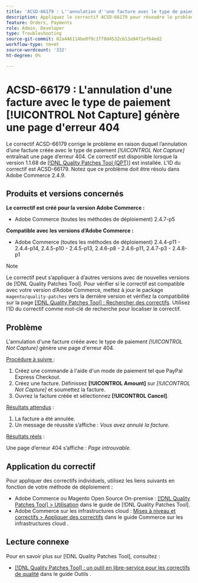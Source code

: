 ```yaml
---
title: 'ACSD-66179 : L''annulation d''une facture avec le type de paiement [!UICONTROL Not Capture] génère une page d''erreur 404'
description: Appliquez le correctif ACSD-66179 pour résoudre le problème d'Adobe Commerce où l'annulation d'une facture avec le type de paiement [!UICONTROL Not Capture] a généré une page d'erreur 404.
feature: Orders, Payments
role: Admin, Developer
type: Troubleshooting
source-git-commit: 02a446114be0f9c1ff8d4532cb13a94f1ef64ed2
workflow-type: tm+mt
source-wordcount: '332'
ht-degree: 0%

---
```



# ACSD-66179 : L&#39;annulation d&#39;une facture avec le type de paiement [!UICONTROL Not Capture] génère une page d&#39;erreur 404

Le correctif ACSD-66179 corrige le problème en raison duquel l’annulation d’une facture créée avec le type de paiement *[!UICONTROL Not Capture]* entraînait une page d’erreur 404. Ce correctif est disponible lorsque la version 1.1.68 de [[!DNL Quality Patches Tool (QPT)]](/help/tools/quality-patches-tool/quality-patches-tool-to-self-serve-quality-patches.md) est installée. L’ID du correctif est ACSD-66179. Notez que ce problème doit être résolu dans Adobe Commerce 2.4.9.

## Produits et versions concernés

**Le correctif est créé pour la version Adobe Commerce :**

* Adobe Commerce (toutes les méthodes de déploiement) 2.4.7-p5

**Compatible avec les versions d’Adobe Commerce :**

* Adobe Commerce (toutes les méthodes de déploiement) 2.4.4-p11 - 2.4.4-p14, 2.4.5-p10 - 2.4.5-p13, 2.4.6-p8 - 2.4.6-p11, 2.4.7-p3 - 2.4.8-p1

>[!NOTE]
>
>Le correctif peut s’appliquer à d’autres versions avec de nouvelles versions de [!DNL Quality Patches Tool]. Pour vérifier si le correctif est compatible avec votre version d’Adobe Commerce, mettez à jour le package `magento/quality-patches` vers la dernière version et vérifiez la compatibilité sur la page [[!DNL Quality Patches Tool] : Rechercher des correctifs](https://experienceleague.adobe.com/tools/commerce-quality-patches/index.html?lang=fr). Utilisez l’ID du correctif comme mot-clé de recherche pour localiser le correctif.

## Problème

L&#39;annulation d&#39;une facture créée avec le type de paiement *[!UICONTROL Not Capture]* génère une page d&#39;erreur 404.

<u>Procédure à suivre </u> :

1. Créez une commande à l&#39;aide d&#39;un mode de paiement tel que PayPal Express Checkout.
1. Créez une facture. Définissez **[!UICONTROL Amount]** sur *[!UICONTROL Not Capture]* et soumettez la facture.
1. Ouvrez la facture créée et sélectionnez **[!UICONTROL Cancel]**.

<u>Résultats attendus</u> :

1. La facture a été annulée.
1. Un message de réussite s’affiche : *Vous avez annulé la facture.*

<u>Résultats réels</u> :

Une page d’erreur 404 s’affiche : *Page introuvable.*

## Application du correctif

Pour appliquer des correctifs individuels, utilisez les liens suivants en fonction de votre méthode de déploiement :

* Adobe Commerce ou Magento Open Source On-premise : [[!DNL Quality Patches Tool] > Utilisation](/help/tools/quality-patches-tool/usage.md) dans le guide de [!DNL Quality Patches Tool].
* Adobe Commerce sur les infrastructures cloud : [Mises à niveau et correctifs > Appliquer des correctifs](https://experienceleague.adobe.com/docs/commerce-cloud-service/user-guide/develop/upgrade/apply-patches.html?lang=fr) dans le guide Commerce sur les infrastructures cloud .

## Lecture connexe

Pour en savoir plus sur [!DNL Quality Patches Tool], consultez :

* [[!DNL Quality Patches Tool] : un outil en libre-service pour les correctifs de qualité](/help/tools/quality-patches-tool/quality-patches-tool-to-self-serve-quality-patches.md) dans le guide Outils .
